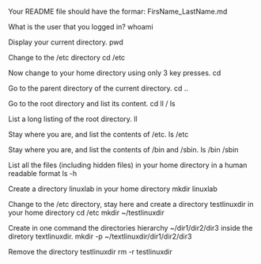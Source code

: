 Your README file should have the formar: FirsName_LastName.md

What is the user that you logged in?
whoami

Display your current directory.
pwd

Change to the /etc directory
cd /etc

Now change to your home directory using only 3 key presses.
cd 

Go to the parent directory of the current directory.
cd ..

Go to the root directory and list its content.
cd 
ll / ls

List a long listing of the root directory.
ll

Stay where you are, and list the contents of /etc.
ls /etc 

Stay where you are, and list the contents of /bin and /sbin.
ls /bin /sbin 

List all the files (including hidden files) in your home directory in a human readable format
ls -h

Create a directory linuxlab in your home directory
mkdir linuxlab

Change to the /etc directory, stay here and create a directory testlinuxdir in your home directory
cd /etc 
mkdir ~/testlinuxdir

Create in one command the directories hierarchy ~/dir1/dir2/dir3 inside the diretory textlinuxdir.
mkdir -p ~/textlinuxdir/dir1/dir2/dir3

Remove the directory testlinuxdir
rm -r testlinuxdir
